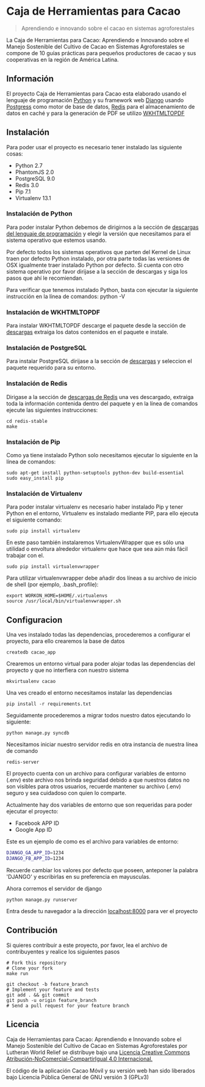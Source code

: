 Caja de Herramientas para Cacao
===============
> Aprendiendo e innovando sobre el cacao en sistemas agroforestales

La Caja de Herramientas para Cacao: Aprendiendo e Innovando sobre el Manejo Sostenible del Cultivo de Cacao en Sistemas Agroforestales se compone de 10 guías prácticas para pequeños productores de cacao y sus cooperativas en la región de América Latina.

## Información

El proyecto Caja de Herramientas para Cacao esta elaborado usando el lenguaje de programación [Python](https://www.python.org/) y su framework web [Django](https://www.djangoproject.com/) usando [Postgress](http://www.postgresql.org/) como motor de base de datos, [Redis](http://redis.io/) para el almacenamiento de datos en caché y para la generación de PDF se utilizo [WKHTMLTOPDF](http://http://wkhtmltopdf.org/)

## Instalación

Para poder usar el proyecto es necesario tener instalado las siguiente cosas:

* Python 2.7
* PhantomJS 2.0
* PostgreSQL 9.0
* Redis 3.0
* Pip 7.1
* Virtualenv 13.1

### Instalación de Python

Para poder instalar Python debemos de dirigirnos a la sección de [descargas del lenguaje de programación](https://www.python.org/downloads/) y elegir la versión que necesitamos para el sistema operativo que estemos usando.

Por defecto todos los sistemas operativos que parten del Kernel de Linux traen por defecto Python instalado, por otra parte todas las versiones de OSX igualmente traer instalado Python por defecto. Si cuenta con otro sistema operativo por favor dirijase a la sección de descargas y siga los pasos que ahí le recomiendan.

Para verificar que tenemos instalado Python, basta con ejecutar la siguiente instrucción en la línea de comandos:
	python -V

### Instalación de WKHTMLTOPDF

Para instalar WKHTMLTOPDF descarge el paquete desde la sección de [descargas](http://wkhtmltopdf.org/downloads.html) extraiga los datos contenidos en el paquete e instale.

### Instalación de PostgreSQL

Para instalar PostgreSQL dirijase a la sección de [descargas](http://www.postgresql.org/download/) y seleccion el paquete requerido para su entorno.

### Instalación de Redis

Dirigase a la sección de [descargas de Redis](http://redis.io/download) una ves descargado, extraiga toda la información contenida dentro del paquete y en la línea de comandos ejecute las siguientes instrucciones:

	cd redis-stable
	make

### Instalación de Pip

Como ya tiene instalado Python solo necesitamos ejecutar lo siguiente en la línea de comandos:

	sudo apt-get install python-setuptools python-dev build-essential
	sudo easy_install pip

### Instalación de Virtualenv

Para poder instalar virtualenv es necesario haber instalado Pip y tener Python en el entorno, Virtualenv es instalado mediante PIP, para ello ejecuta el siguiente comando:

	sudo pip install virtualenv

En este paso también instalaremos VirtualenvWrapper que es sólo una utilidad o envoltura alrededor virtualenv que hace que sea aún más fácil trabajar con el.

	sudo pip install virtualenvwrapper

Para utilizar virtualenvwrapper debe añadir dos líneas a su archivo de inicio de shell (por ejemplo, .bash_profile):

	export WORKON_HOME=$HOME/.virtualenvs
	source /usr/local/bin/virtualenvwrapper.sh

## Configuracion

Una ves instalado todas las dependencias, procederemos a configurar el proyecto, para ello crearemos la base de datos

	createdb cacao_app

Crearemos un entorno virtual para poder alojar todas las dependencias del proyecto y que no interfiera con nuestro sistema

	mkvirtualenv cacao

Una ves creado el entorno necesitamos instalar las dependencias

	pip install -r requirements.txt

Seguidamente procederemos a migrar todos nuestro datos ejecutando lo siguiente:

	python manage.py syncdb

Necesitamos iniciar nuestro servidor redis en otra instancia de nuestra línea de comando

	redis-server

El proyecto cuenta con un archivo para configurar variables de entorno (.env) este archivo nos brinda seguridad debido a que
nuestros datos no son visibles para otros usuarios, recuerde mantener su archivo (.env) seguro y sea cuidadoso con quien lo
comparte.

Actualmente hay dos variables de entorno que son requeridas para poder ejecutar el proyecto:

- Facebook APP ID
- Google App ID

Este es un ejemplo de como es el archivo para variables de entorno:

```bash
DJANGO_GA_APP_ID=1234
DJANGO_FB_APP_ID=1234
```

Recuerde cambiar los valores por defecto que poseen, anteponer la palabra 'DJANGO' y escribirlas en su preferencia en mayusculas.


Ahora corremos el servidor de django

	python manage.py runserver

Entra desde tu navegador a la dirección [localhost:8000](http:localhost:8000) para ver el proyecto

## Contribución

Si quieres contribuir a este proyecto, por favor, lea el archivo de contribuyentes y realice los siguientes pasos

    # Fork this repository
    # Clone your fork
    make run

    git checkout -b feature_branch
    # Implement your feature and tests
    git add . && git commit
    git push -u origin feature_branch
    # Send a pull request for your feature branch

## Licencia

Caja de Herramientas para Cacao: Aprendiendo e Innovando sobre el Manejo Sostenible del Cultivo de Cacao en Sistemas Agroforestales por Lutheran World Relief se distribuye bajo una [Licencia Creative Commons Atribución-NoComercial-CompartirIgual 4.0 Internacional.](http://creativecommons.org/licenses/by-nc-sa/4.0/deed.es)

El código de la aplicación Cacao Móvil y su versión web han sido liberados bajo Licencia Pública General de GNU versión 3 (GPLv3)
